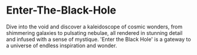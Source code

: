 # Enter-The-Black-Hole
Dive into the void and discover a kaleidoscope of cosmic wonders, from shimmering galaxies to pulsating nebulae, all rendered in stunning detail and infused with a sense of mystique. 'Enter the Black Hole' is a gateway to a universe of endless inspiration and wonder.
